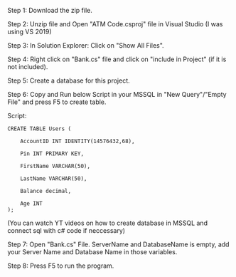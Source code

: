 Step 1: Download the zip file.

Step 2: Unzip file and Open "ATM Code.csproj" file in Visual Studio (I was using VS 2019)

Step 3: In Solution Explorer: Click on "Show All Files".

Step 4: Right click on "Bank.cs" file and click on "include in Project" (if it is not included).

Step 5: Create a database for this project. 

Step 6: Copy and Run below Script in your MSSQL in "New Query"/"Empty File" and press F5 to create table.

Script:

    CREATE TABLE Users (

        AccountID INT IDENTITY(14576432,68),
    
        Pin INT PRIMARY KEY,
    
        FirstName VARCHAR(50),
    
        LastName VARCHAR(50),
    
        Balance decimal,
    
        Age INT
    );

(You can watch YT videos on how to create database in MSSQL and connect sql with c# code if neccessary)

Step 7: Open "Bank.cs" File. ServerName and DatabaseName is empty, add your Server Name and Database Name in those variables.

Step 8: Press F5 to run the program.


